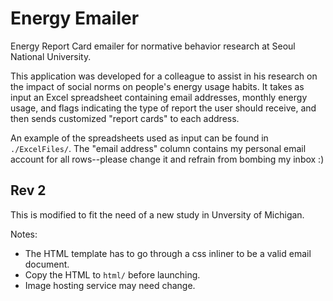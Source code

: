 # Energy Emailer

Energy Report Card emailer for normative behavior research at Seoul National University.

This application was developed for a colleague to assist in his research on the impact of social norms on people's energy usage habits. It takes as input an Excel spreadsheet containing email addresses, monthly energy usage, and flags indicating the type of report the user should receive, and then sends customized "report cards" to each address.

An example of the spreadsheets used as input can be found in `./ExcelFiles/`. The "email address" column contains my personal email account for all rows--please change it and refrain from bombing my inbox :)

## Rev 2

This is modified to fit the need of a new study in Unversity of Michigan.

Notes:

- The HTML template has to go through a css inliner to be a valid email document.
- Copy the HTML to `html/` before launching.
- Image hosting service may need change.

